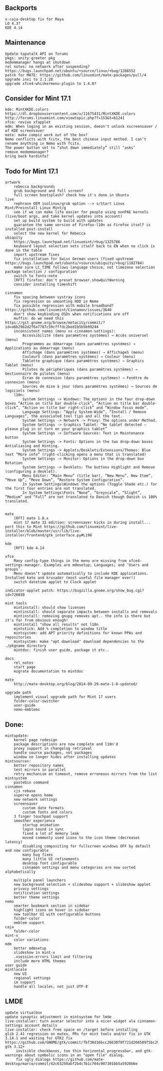 Backports
---------
	x-caja-desktop fix for Maya
	LO 4.3?
	KDE 4.14

Maintenance
-----------
	Update tapatalk API on forums
	pkgs: unity-greeter pkg
	modemmanager hangs at shutdown
	rel notes: no network after suspending? https://bugs.launchpad.net/ubuntu/+source/linux/+bug/1286552	
	patch for MATE: https://github.com/linuxmint/mate-packages/pull/4
	upgrade inxi to 2.1.28
	upgrade xfce4-whiskermenu-plugin to 1.4.0?

Consider for Mint 17.1
----------------------
	kde: MintXKDE.colors https://dl.dropboxusercontent.com/u/11675431/MintXKDE.colors http://forums.linuxmint.com/viewtopic.php?f=153&t=61241
	xfce: revive xfapplet
	mdm: When loging in an existing session, doesn't unlock xscreensaver / of KDE screensaver
	mate: make compiz work out of the box?
	Nemo conflicts with fcitx, the best chinese input method. I can’t rename anything in Nemo with fcitx.
	The power button set to “shut down immediately” still ‘asks’
	remove modemmanager?
	bring back hardinfo?

Todo for Mint 17.1
------------------
	artwork
		rebecca backgrounds
		grub background and full screen?
		full screen bootsplash? check how it's done in Ubuntu
	live
		rephrase OEM isolinux/grub option --> s/Start Linux Mint/Preinstall Linux Mint/g
		see if we can make life easier for people using nonPAE kernels (live/boot args, and take kernel updates into account)
		set up build system to build with updates
		guarantee the same version of Firefox-l10n as Firefox itself is installed post-install
		select the new kernel for Rebecca
	ubiquity
		https://bugs.launchpad.net/linuxmint/+bug/1325786	
		keyboard layout selection sets itself back to EN when no click is done in the table
		import upstream fixes
		fix installation for Swiss German users (fixed upstream https://bugs.launchpad.net/ubuntu/+source/ubiquity/+bug/1182784)
		make sure LC_TIME follows language choice, not timezone selection
	package selection / configuration
		switch to fonts-noto
		[RFT] firefox: don't preset browser.showQuitWarning
		consider installing timeshift

	cinnamon
		fix spacing between systray icons
		fix regression on umounting HDD in Nemo
		fix possible regression with mobile broadband? https://github.com/linuxmint/Cinnamon/issues/3640
		don't show keybinding OSDs when notifications are off
		muffin: do we need this https://git.gnome.org/browse/metacity/commit/?id=a6b29b2d2f6a7787c59cfffdc2bed1b5b5b99244
		inconsistent names (menu vs cinnamon-settings):
			Accessibilité (dans paramètres systèmes) → Accès universel (menu)
			Programmes au démarrage (dans paramètres systèmes) → Applications au démarrage (menu)
			Affichage (dans paramètres systèmes) → AffichageS (menu)
			CouleurS (dans paramètres systèmes) → Couleur (menu)
			Tablette graphique (dans paramètres systèmes) → Graphics Tablet (menu)
			Pilotes de périphériques (dans paramètres systèmes) → Gestionnaire de pilotes (menu)
			Écran de connexion (dans paramètres systèmes) → Fenêtre de connexion (menu)
			Sources de mise à jour (dans paramètres systèmes) → Sources de logiciels (menu)	
		l10n:
			System Settings -> Windows: The options in the four drop-down boxes “Action on title bar double-click”, “Action on title bar double-click”, “Action on title bar right-click” and “Window focus mode”.
			Language Settings: “Apply System-Wide”, “Install / Remove Languages”, the associated tool tips and all the text.
			System Settings -> Network -> Proxy: The options under Method.
			System Settings -> Graphics Tablet: “No tablet detected – please plug in or turn on your graphics tablet”
			System Settings -> Software Sources: Text in Maintenance button
			System Settings -> Fonts: Options in the two drop-down boxes Antialiasing and Hinting.
			System Settings -> Applets/Desklets/Extensions/Themes: Blue text “More info” (right-clicking opens a menu that is translated)
			System Settings -> Monitor: Options in the drop-down box Rotation
			System Settings -> Desklets: The buttons Highlight and Remove (configuring a desklet).
			Menu Editor: “Main Menu” (title bar), “New Menu”, New Item”, “Move Up”, “Move Down”, “Restore System Configuration”.
			In System Settings\Windows the options (Toggle Shade etc.) for the first four entries are not translated.
			In System Settings\Fonts “None”, “Greyscale”, “Slight”, “Medium” and “Full” are not translated to Danish though Danish is 100% translated.

	
	mate
		[RFT] mate 1.8.x
		mint 17 mate 32 edition: screensaver kicks in during install... port this to Mint https://github.com/linuxmint/live-installer/blob/master/usr/lib/live-installer/frontend/gtk_interface.py#L196

	kde
		[RFT] kde 4.14

	xfce
		Many config-type things in the menu are missing from xfce4-settings-manager. Examples are mdmsetup; Languages; and ‘Users and groups’.
		Menu doesn’t update automatically to include KDE applications. Installed kate and krusader (most useful file manager ever!)
		switch datetime applet to Clock applet	

	indicator-applet patch: https://bugzilla.gnome.org/show_bug.cgi?id=726030	
		
	mint tools
		mintinstall: should show licenses
		mintinstall: should separate impacts between installs and removals
		mintinstall: removing gnupg removes apt.. the info is there but it's far from obvious enough!
		mintinstall "show all results" not l10n	
		mintstick: Add % completion to window title
		mintsystem: add APT priority definitions for known PPAs and repositories
		mintsystem: make "apt download" download dependencies to the ./pkgname directory		
		mintdoc: finish user guide, package it etc..
	
	docs
		rel_notes
		start page
		migrate documentation to mintdoc

	mate
		http://mate-desktop.org/blog/2014-09-29-mate-1-8-updated/
		
	upgrade path
		implement visual upgrade path for Mint 17 users
		folder-color-switcher
		user-guide
		nemo-emblems	

Done:
-----
	mintupdate:
		kernel page redesign
		package descriptions are now complete and l10n'd
		proxy support in changelog retrieval
		handle source packages, not packages
		window no longer hides after installing updates
	mintsources:
		better repository names
		test mirrors in parallel
		retry mechanism on timeout, remove erroneous mirrors from the list
	mintsystem
		pastebin command
	cinnamon
		cjs rebase
		super+e opens home
		new network settings
		screensaver
			custom date formats
			custom fonts and colors
		3 finger touchpad support
		smoother experience
			startup animation
			login sound in sync
			fixed a lot of memory leak
			moved commonly used icons to the icon theme (decreases latency)
			disabling compositing for fullscreen windows OFF by default and now configurable				
			many bug fixes
			many little UI refinements
			desktop font configurable
			cinnamon settings and menu categories are now sorted alphabetically

		multiple panel launchers
		new background selection + slideshow support + slideshow applet			
		privacy settings
		notification settings
		better theme settings						
	nemo
		smarter bookmark section in sidebar
		highlight icons on hover in sidebar
		new toolbar UI with configurable buttons
		folder-color
		emblem support
	caja
		folder-color
	mint-x
		color variations
	mdm
		better mdmsetup
		slideshow in mint-x
		.xsession-errors limit and filtering			
		include more HTML themes			
	user guide
	mintlocale
		new UI
		regional settings
		im support
		handle all locales, not just UTF-8

LMDE
----
	update virtualbox
	update synaptic adjustment in mintsystem for lmde
	live-installer: turn avatar selector into a nicer widget ala cinnamon-settings account details
	live-installer: check free space on /target before installing
	glib 2.41 regression on mutex, PRs for mint tools and/or fix in GTK 3.14.1 and waiting for GTK2 fix https://github.com/GNOME/gtk/commit/fbf38d16bcc26630f0f721d266509f5bc292f606
	gtk 3.12+
		 invisible checkboxes, too thin horizontal progressbar, and gtk-warnings about symbolic icons in an "open file" dialog.
		 fix ugly dialogs https://github.com/mate-desktop/marco/commit/42c63250abf2b4c7b1c704c907301bb5a5920b6e